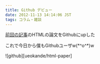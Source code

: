 ```yaml
---
title: Github デビュー
date: 2012-11-13 14:14:06 JST
tags: コラム・雑談
---
```


[前回の記事](http://folioscope.hatenablog.jp/entry/2012/11/03/000848)のHTMLの論文をGithubにupした

これで今日から僕もGithubユーザw\(\*^o^\*\)w

![github][ueokande/html-paper]
